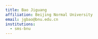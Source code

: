 ```yaml
---
title: Bao Jiguang
affiliation: Beijing Normal University
email: jgbao@bnu.edu.cn
institutions:
  - sms-bnu
---
```

